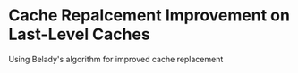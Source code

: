 # Cache Repalcement Improvement on Last-Level Caches
Using Belady's algorithm for improved cache replacement
